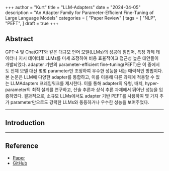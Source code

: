 +++
author = "Kurt"
title = "LLM-Adapters"
date = "2024-04-05"
description = "An Adapter Family for Parameter-Efficient Fine-Tuning of
Large Language Models"
categories = [
    "Paper Review"
]
tags = [
    "NLP",
    "PEFT",
]
draft = true
+++

## Abstract

GPT-4 및 ChatGPT와 같은 대규모 언어 모델(LLMs)의 성공에 힘입어, 특정 과제 데이터나 지시 데이터로 LLMs를 미세 조정하여 비용 효율적이고 접근성 높은 대안들이 개발되었다. adapter 기반의 parameter-efficient fine-tuning(PEFT)은 이 중에서도 전체 모델 대신 몇몇 parameter만 조정하여 우수한 성능을 내는 매력적인 방법이다. 본 논문은 LLM에 다양한 adapter를 통합하고, 이를 이용해 다른 과제에 적용할 수 있는 LLMAdapters 프레임워크를 제시한다. 이를 통해 adapter의 유형, 배치, hyper-parameter의 최적 설계를 연구하고, 산술 추론과 상식 추론 과제에서 뛰어난 성능을 입증하였다. 결과적으로, 소규모 LLMs에서도 adapter 기반 PEFT를 사용하여 몇 가지 추가 parameter만으로도 강력한 LLMs와 동등하거나 우수한 성능을 보여주었다.

---

## Introduction



---

## Reference

* [Paper](https://arxiv.org/pdf/2304.01933.pdf)
* [GitHub](https://github.com/AGI-Edgerunners/LLM-Adapters)